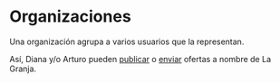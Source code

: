 Organizaciones
==============

Una organización agrupa a varios usuarios que la representan.

Así, Diana y/o Arturo pueden [publicar](publicar_oferta.md) o [enviar](enviar_oferta.md) ofertas a nombre de La Granja.

